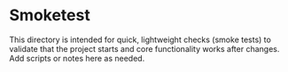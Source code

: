 # Smoketest

This directory is intended for quick, lightweight checks (smoke tests) to validate that the project starts and core functionality works after changes. Add scripts or notes here as needed.